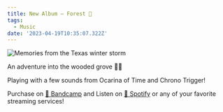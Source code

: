 ```yaml
---
title: New Album — Forest 🌳
tags:
  - Music
date: '2023-04-19T10:35:07.322Z'
---
```


![Memories from the Texas winter storm](https://res.cloudinary.com/cpadilla/image/upload/t_optimize/chrisdpadilla/albums/forest.jpg)

An adventure into the wooded grove 🌲🍃

Playing with a few sounds from Ocarina of Time and Chrono Trigger!

Purchase on [🤘 Bandcamp](https://letsgochris.bandcamp.com/album/forest) and Listen on [🙉 Spotify](https://open.spotify.com/album/0Cqm2Hz9DpcacaakZ4DiQ9) or any of your favorite streaming services!
